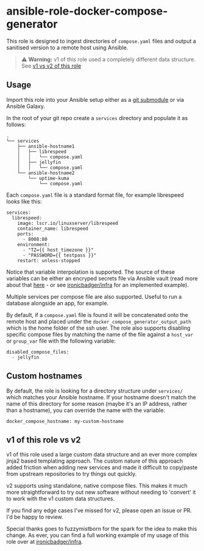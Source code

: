 # ansible-role-docker-compose-generator

This role is designed to ingest directories of `compose.yaml` files and output a sanitised version to a remote host using Ansible.

> ⚠️ **Warning:** v1 of this role used a completely different data structure. See [v1 vs v2 of this role](#v1-of-this-role-vs-v2)

## Usage

Import this role into your Ansible setup either as a [git submodule](https://blog.ktz.me/git-submodules-for-fun-and-profit-with-ansible/) or via Ansible Galaxy.

In the root of your git repo create a `services` directory and populate it as follows:

```
.
└── services
    ├── ansible-hostname1
    │   ├── librespeed
    │   │   └── compose.yaml
    │   ├── jellyfin
    │   │   └── compose.yaml
    └── ansible-hostname2
        └── uptime-kuma
            └── compose.yaml
```

Each `compose.yaml` file is a standard format file, for example librespeed looks like this:

```
services:
  librespeed:
    image: lscr.io/linuxserver/librespeed
    container_name: librespeed
    ports:
      - 8008:80
    environment:
      - "TZ={{ host_timezone }}"
      - "PASSWORD={{ testpass }}"
    restart: unless-stopped
```

Notice that variable interpolation is supported. The source of these variables can be either an encryped secrets file via Ansible vault (read more about that [here](https://blog.ktz.me/secret-management-with-docker-compose-and-ansible/) - or see [ironicbadger/infra](https://github.com/ironicbadger/infra) for an implemented example).

Multiple services per compose file are also supported. Useful to run a database alongside an app, for example.

By default, if a `compose.yaml` file is found it will be concatenated onto the remote host and placed under the `docker_compose_generator_output_path` which is the home folder of the ssh user. The role also supports disabling specific compose files by matching the name of the file against a `host_var` or `group_var` file with the following variable:

```
disabled_compose_files:
  - jellyfin
```

## Custom hostnames

By default, the role is looking for a directory structure under `services/` which matches your Ansible hostname. If your hostname doesn't match the name of this directory for some reason (maybe it's an IP address, rather than a hostname), you can override the name with the variable:

```
docker_compose_hostname: my-custom-hostname
```

## v1 of this role vs v2

v1 of this role used a large custom data structure and an ever more complex jinja2 based templating approach. The custom nature of this approach added friction when adding new services and made it difficult to copy/paste from upstream repositories to try things out quickly.

v2 supports using standalone, native compose files. This makes it much more straightforward to try out new software without needing to 'convert' it to work with the v1 custom data structures.

If you find any edge cases I've missed for v2, please open an issue or PR. I'd be happy to review.

Special thanks goes to fuzzymistborn for the spark for the idea to make this change. As ever, you can find a full working example of my usage of this role over at [ironicbadger/infra](https://github.com/ironicbadger/infra).